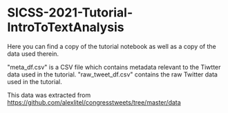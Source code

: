 # SICSS-2021-Tutorial-IntroToTextAnalysis
Here you can find a copy of the tutorial notebook as well as a copy of the data used therein.

"meta_df.csv" is a CSV file which contains metadata relevant to the Tiwtter data used in the tutorial.
"raw_tweet_df.csv" contains the raw Twitter data used in the tutorial.

This data was extracted from https://github.com/alexlitel/congresstweets/tree/master/data
